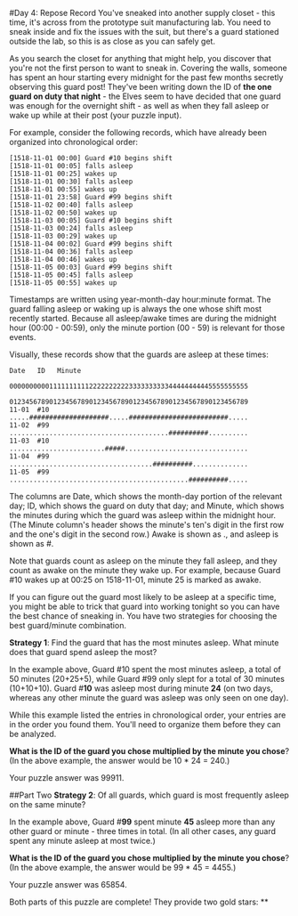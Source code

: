 #Day 4: Repose Record
You've sneaked into another supply closet - this time, it's across from the prototype suit manufacturing lab. 
You need to sneak inside and fix the issues with the suit, but there's a guard stationed outside the lab, 
so this is as close as you can safely get.

As you search the closet for anything that might help, you discover that you're not the first person to want to 
sneak in. Covering the walls, someone has spent an hour starting every midnight for the past few months secretly 
observing this guard post! They've been writing down the ID of **the one guard on duty that night** - the Elves seem 
to have decided that one guard was enough for the overnight shift - as well as when they fall asleep or wake up 
while at their post (your puzzle input).

For example, consider the following records, which have already been organized into chronological order:
```
[1518-11-01 00:00] Guard #10 begins shift
[1518-11-01 00:05] falls asleep
[1518-11-01 00:25] wakes up
[1518-11-01 00:30] falls asleep
[1518-11-01 00:55] wakes up
[1518-11-01 23:58] Guard #99 begins shift
[1518-11-02 00:40] falls asleep
[1518-11-02 00:50] wakes up
[1518-11-03 00:05] Guard #10 begins shift
[1518-11-03 00:24] falls asleep
[1518-11-03 00:29] wakes up
[1518-11-04 00:02] Guard #99 begins shift
[1518-11-04 00:36] falls asleep
[1518-11-04 00:46] wakes up
[1518-11-05 00:03] Guard #99 begins shift
[1518-11-05 00:45] falls asleep
[1518-11-05 00:55] wakes up
```
Timestamps are written using year-month-day hour:minute format. The guard falling asleep or waking up is 
always the one whose shift most recently started. Because all asleep/awake times are during the 
midnight hour (00:00 - 00:59), only the minute portion (00 - 59) is relevant for those events.

Visually, these records show that the guards are asleep at these times:
```
Date   ID   Minute
            000000000011111111112222222222333333333344444444445555555555
            012345678901234567890123456789012345678901234567890123456789
11-01  #10  .....####################.....#########################.....
11-02  #99  ........................................##########..........
11-03  #10  ........................#####...............................
11-04  #99  ....................................##########..............
11-05  #99  .............................................##########.....
```
The columns are Date, which shows the month-day portion of the relevant day; ID, which shows the guard on 
duty that day; and Minute, which shows the minutes during which the guard was asleep within the midnight hour. 
(The Minute column's header shows the minute's ten's digit in the first row and the one's digit in the second row.) 
Awake is shown as ., and asleep is shown as #.

Note that guards count as asleep on the minute they fall asleep, and they count as awake on the minute 
they wake up. For example, because Guard #10 wakes up at 00:25 on 1518-11-01, minute 25 is marked as awake.

If you can figure out the guard most likely to be asleep at a specific time, you might be able to trick that 
guard into working tonight so you can have the best chance of sneaking in. You have two strategies for 
choosing the best guard/minute combination.

**Strategy 1**: Find the guard that has the most minutes asleep. What minute does that guard spend asleep the most?

In the example above, Guard #10 spent the most minutes asleep, a total of 50 minutes (20+25+5), while 
Guard #99 only slept for a total of 30 minutes (10+10+10). Guard #**10** was asleep most during minute **24** 
(on two days, whereas any other minute the guard was asleep was only seen on one day).

While this example listed the entries in chronological order, your entries are in the order you found them. 
You'll need to organize them before they can be analyzed.

**What is the ID of the guard you chose multiplied by the minute you chose**? (In the above example, 
the answer would be 10 * 24 = 240.)

Your puzzle answer was 99911.

##Part Two
**Strategy 2**: Of all guards, which guard is most frequently asleep on the same minute?

In the example above, Guard #**99** spent minute **45** asleep more than any other guard or minute - three times in 
total. (In all other cases, any guard spent any minute asleep at most twice.)

**What is the ID of the guard you chose multiplied by the minute you chose**? (In the above example, 
the answer would be 99 * 45 = 4455.)

Your puzzle answer was 65854.

Both parts of this puzzle are complete! They provide two gold stars: **